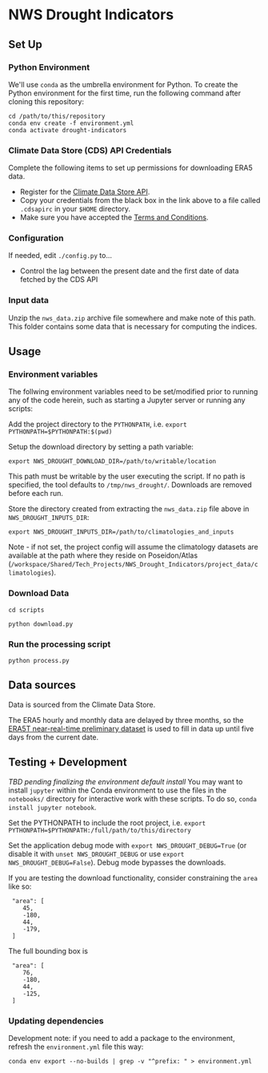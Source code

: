 # NWS Drought Indicators

## Set Up

### Python Environment

We'll use `conda` as the umbrella environment for Python. To create the Python environment for the first time, run the following command after cloning this repository:

```
cd /path/to/this/repository
conda env create -f environment.yml
conda activate drought-indicators
```

### Climate Data Store (CDS) API Credentials

Complete the following items to set up permissions for downloading ERA5 data.

 - Register for the [Climate Data Store API](https://cds.climate.copernicus.eu/api-how-to).
 - Copy your credentials from the black box in the link above to a file called `.cdsapirc` in your `$HOME` directory.
 - Make sure you have accepted the [Terms and Conditions](https://cds.climate.copernicus.eu/cdsapp/#!/terms/licence-to-use-copernicus-products).

### Configuration

If needed, edit `./config.py` to...

 - Control the lag between the present date and the first date of data fetched by the CDS API
 
### Input data

Unzip the `nws_data.zip` archive file somewhere and make note of this path. This folder contains some data that is necessary for computing the indices.

## Usage

### Environment variables

The follwing environment variables need to be set/modified prior to running any of the code herein, such as starting a Jupyter server or running any scripts:

Add the project directory to the `PYTHONPATH`, i.e. `export PYTHONPATH=$PYTHONPATH:$(pwd)`

Setup the download directory by setting a path variable:

`export NWS_DROUGHT_DOWNLOAD_DIR=/path/to/writable/location`

This path must be writable by the user executing the script.  If no path is specified, the tool defaults to `/tmp/nws_drought/`.  Downloads are removed before each run.

Store the directory created from extracting the `nws_data.zip` file above in `NWS_DROUGHT_INPUTS_DIR`:

`export NWS_DROUGHT_INPUTS_DIR=/path/to/climatologies_and_inputs`

Note - if not set, the project config will assume the climatology datasets are available at the path where they reside on Poseidon/Atlas (`/workspace/Shared/Tech_Projects/NWS_Drought_Indicators/project_data/climatologies`).

### Download Data

`cd scripts`

`python download.py`

### Run the processing script

`python process.py`

## Data sources

Data is sourced from the Climate Data Store.

The ERA5 hourly and monthly data are delayed by three months, so the [ERA5T near-real-time preliminary dataset](https://confluence.ecmwf.int/display/CUSF/ERA5+CDS+requests+which+return+a+mixture+of+ERA5+and+ERA5T+data) is used to fill in data up until five days from the current date.

## Testing + Development

*TBD pending finalizing the environment default install* You may want to install `jupyter` within the Conda environment to use the files in the `notebooks/` directory for interactive work with these scripts.  To do so, `conda install jupyter notebook`.

Set the PYTHONPATH to include the root project, i.e. `export PYTHONPATH=$PYTHONPATH:/full/path/to/this/directory`

Set the application debug mode with `export NWS_DROUGHT_DEBUG=True` (or disable it with `unset NWS_DROUGHT_DEBUG` or use `export NWS_DROUGHT_DEBUG=False`).  Debug mode bypasses the downloads.

If you are testing the download functionality, consider constraining the `area` like so:

```
 "area": [
    45,
    -180,
    44,
    -179,
 ]
```

The full bounding box is 

```
 "area": [
    76,
    -180,
    44,
    -125,
 ]
```

### Updating dependencies

Development note: if you need to add a package to the environment, refresh the `environment.yml` file this way:

`conda env export --no-builds | grep -v "^prefix: " > environment.yml`
